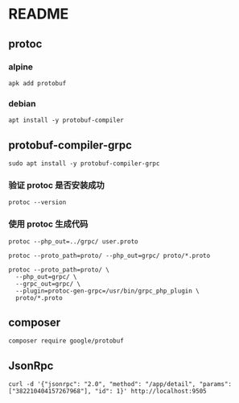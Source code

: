 # README

## protoc

### alpine 

```shell
apk add protobuf
```

### debian
```
apt install -y protobuf-compiler
```

## protobuf-compiler-grpc

```shell
sudo apt install -y protobuf-compiler-grpc
```

### 验证 protoc 是否安装成功

```shell
protoc --version
```

### 使用 protoc 生成代码

```shell
protoc --php_out=../grpc/ user.proto
```

```shell
protoc --proto_path=proto/ --php_out=grpc/ proto/*.proto
```

```shell
protoc --proto_path=proto/ \
  --php_out=grpc/ \
  --grpc_out=grpc/ \
  --plugin=protoc-gen-grpc=/usr/bin/grpc_php_plugin \
  proto/*.proto
```

## composer

```shell
composer require google/protobuf
```


## JsonRpc

```shell
curl -d '{"jsonrpc": "2.0", "method": "/app/detail", "params": ["382210404157267968"], "id": 1}' http://localhost:9505
```